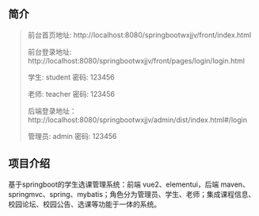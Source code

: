 ## 简介

> 前台首页地址: http://localhost:8080/springbootwxjjv/front/index.html
>
> 前台登录地址: http://localhost:8080/springbootwxjjv/front/pages/login/login.html
>
> 学生: student 密码: 123456
> 
> 老师: teacher 密码: 123456
>
> 后端登录地址：http://localhost:8080/springbootwxjjv/admin/dist/index.html#/login
>
> 管理员: admin   密码: 123456
>

## 项目介绍
基于springboot的学生选课管理系统：前端 vue2、elementui，后端 maven、springmvc、spring、mybatis；角色分为管理员、学生、老师；集成课程信息、校园论坛、校园公告、选课等功能于一体的系统。


